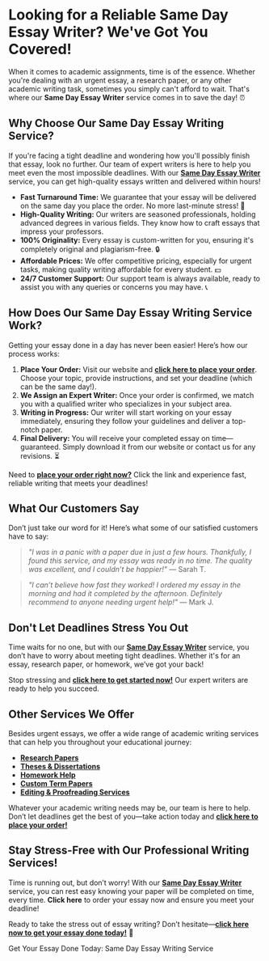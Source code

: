 <h1>Looking for a Reliable Same Day Essay Writer? We've Got You Covered!</h1>

<p>When it comes to academic assignments, time is of the essence. Whether you're dealing with an urgent essay, a research paper, or any other academic writing task, sometimes you simply can't afford to wait. That's where our <strong>Same Day Essay Writer</strong> service comes in to save the day! ⏰</p>

<h2>Why Choose Our Same Day Essay Writing Service?</h2>

<p>If you're facing a tight deadline and wondering how you'll possibly finish that essay, look no further. Our team of expert writers is here to help you meet even the most impossible deadlines. With our <a href="https://tinyurl.com/topessay?keyword=same+day+essay+writer" target="_blank"><strong>Same Day Essay Writer</strong></a> service, you can get high-quality essays written and delivered within hours!</p>

<ul>
  <li><strong>Fast Turnaround Time:</strong> We guarantee that your essay will be delivered on the same day you place the order. No more last-minute stress! 💨</li>
  <li><strong>High-Quality Writing:</strong> Our writers are seasoned professionals, holding advanced degrees in various fields. They know how to craft essays that impress your professors.</li>
  <li><strong>100% Originality:</strong> Every essay is custom-written for you, ensuring it's completely original and plagiarism-free. 🔒</li>
  <li><strong>Affordable Prices:</strong> We offer competitive pricing, especially for urgent tasks, making quality writing affordable for every student. 💵</li>
  <li><strong>24/7 Customer Support:</strong> Our support team is always available, ready to assist you with any queries or concerns you may have. 📞</li>
</ul>

<h2>How Does Our Same Day Essay Writing Service Work?</h2>

<p>Getting your essay done in a day has never been easier! Here’s how our process works:</p>

<ol>
  <li><strong>Place Your Order:</strong> Visit our website and <a href="https://tinyurl.com/topessay?keyword=same+day+essay+writer" target="_blank"><strong>click here to place your order</strong></a>. Choose your topic, provide instructions, and set your deadline (which can be the same day!).</li>
  <li><strong>We Assign an Expert Writer:</strong> Once your order is confirmed, we match you with a qualified writer who specializes in your subject area.</li>
  <li><strong>Writing in Progress:</strong> Our writer will start working on your essay immediately, ensuring they follow your guidelines and deliver a top-notch paper.</li>
  <li><strong>Final Delivery:</strong> You will receive your completed essay on time—guaranteed. Simply download it from our website or contact us for any revisions. ⏳</li>
</ol>

<p>Need to <a href="https://tinyurl.com/topessay?keyword=same+day+essay+writer" target="_blank"><strong>place your order right now?</strong></a> Click the link and experience fast, reliable writing that meets your deadlines!</p>

<h2>What Our Customers Say</h2>

<p>Don’t just take our word for it! Here’s what some of our satisfied customers have to say:</p>

<blockquote>
  <p><em>"I was in a panic with a paper due in just a few hours. Thankfully, I found this service, and my essay was ready in no time. The quality was excellent, and I couldn’t be happier!"</em> — Sarah T.</p>
</blockquote>

<blockquote>
  <p><em>"I can’t believe how fast they worked! I ordered my essay in the morning and had it completed by the afternoon. Definitely recommend to anyone needing urgent help!"</em> — Mark J.</p>
</blockquote>

<h2>Don't Let Deadlines Stress You Out</h2>

<p>Time waits for no one, but with our <a href="https://tinyurl.com/topessay?keyword=same+day+essay+writer" target="_blank"><strong>Same Day Essay Writer</strong></a> service, you don’t have to worry about meeting tight deadlines. Whether it's for an essay, research paper, or homework, we’ve got your back!</p>

<p>Stop stressing and <a href="https://tinyurl.com/topessay?keyword=same+day+essay+writer" target="_blank"><strong>click here to get started now!</strong></a> Our expert writers are ready to help you succeed.</p>

<h2>Other Services We Offer</h2>

<p>Besides urgent essays, we offer a wide range of academic writing services that can help you throughout your educational journey:</p>

<ul>
  <li><a href="https://tinyurl.com/topessay?keyword=same+day+essay+writer" target="_blank"><strong>Research Papers</strong></a></li>
  <li><a href="https://tinyurl.com/topessay?keyword=same+day+essay+writer" target="_blank"><strong>Theses & Dissertations</strong></a></li>
  <li><a href="https://tinyurl.com/topessay?keyword=same+day+essay+writer" target="_blank"><strong>Homework Help</strong></a></li>
  <li><a href="https://tinyurl.com/topessay?keyword=same+day+essay+writer" target="_blank"><strong>Custom Term Papers</strong></a></li>
  <li><a href="https://tinyurl.com/topessay?keyword=same+day+essay+writer" target="_blank"><strong>Editing & Proofreading Services</strong></a></li>
</ul>

<p>Whatever your academic writing needs may be, our team is here to help. Don’t let deadlines get the best of you—take action today and <a href="https://tinyurl.com/topessay?keyword=same+day+essay+writer" target="_blank"><strong>click here to place your order!</strong></a></p>

<h2>Stay Stress-Free with Our Professional Writing Services!</h2>

<p>Time is running out, but don’t worry! With our <a href="https://tinyurl.com/topessay?keyword=same+day+essay+writer" target="_blank"><strong>Same Day Essay Writer</strong></a> service, you can rest easy knowing your paper will be completed on time, every time. <strong>Click here</strong> to order your essay now and ensure you meet your deadline!</p>

<p>Ready to take the stress out of essay writing? Don’t hesitate—<a href="https://tinyurl.com/topessay?keyword=same+day+essay+writer" target="_blank"><strong>click here now to get your essay done today!</strong></a> 🚀</p>
Get Your Essay Done Today: Same Day Essay Writing Service
